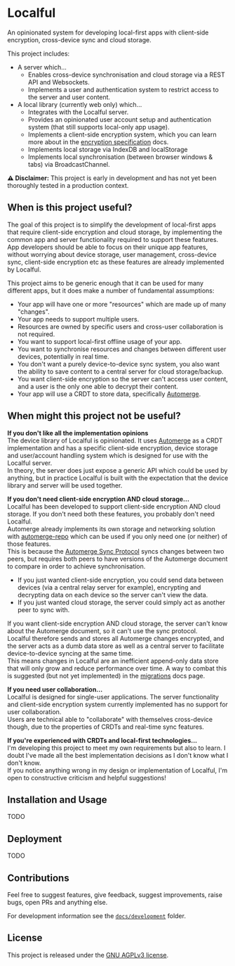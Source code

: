 # Localful
An opinionated system for developing local-first apps with client-side encryption, cross-device sync and cloud storage.  

This project includes:
- A server which...
  - Enables cross-device synchronisation and cloud storage via a REST API and Websockets.
  - Implements a user and authentication system to restrict access to the server and user content.
- A local library (currently web only) which...
  - Integrates with the Localful server.
  - Provides an opinionated user account setup and authentication system (that still supports local-only app usage).
  - Implements a client-side encryption system, which you can learn more about in the [encryption specification](./docs/encryption-spec/encryption-spec.md) docs.
  - Implements local storage via IndexDB and localStorage
  - Implements local synchronisation (between browser windows & tabs) via BroadcastChannel.

**⚠️ Disclaimer:** This project is early in development and has not yet been thoroughly tested in a production context.

## When is this project useful?

The goal of this project is to simplify the development of local-first apps that require client-side encryption and cloud storage, 
by implementing the common app and server functionality required to support these features.    
App developers should be able to focus on their unique app features, without worrying about device storage, user management,
cross-device sync, client-side encryption etc as these features are already implemented by Localful.  

This project aims to be generic enough that it can be used for many different apps, but it does make a 
number of fundamental assumptions:
- Your app will have one or more "resources" which are made up of many "changes".
- Your app needs to support multiple users.
- Resources are owned by specific users and cross-user collaboration is not required.
- You want to support local-first offline usage of your app.
- You want to synchronise resources and changes between different user devices, potentially in real time.
- You don't want a purely device-to-device sync system, you also want the ability to save content to a central server for cloud storage/backup.
- You want client-side encryption so the server can't access user content, and a user is the only one able to decrypt their content.
- Your app will use a CRDT to store data, specifically [Automerge](https://github.com/automerge/automerge).

## When might this project not be useful?

**If you don't like all the implementation opinions**  
The device library of Localful is opinionated. It uses [Automerge](https://github.com/automerge/automerge) as a CRDT implementation
and has a specific client-side encryption, device storage and user/account handling system which is designed for use with the Localful server.  
In theory, the server does just expose a generic API which could be used by anything, but in practice Localful is built
with the expectation that the device library and server will be used together.

**If you don't need client-side encryption AND cloud storage...**  
Localful has been developed to support client-side encryption AND cloud storage. If you don't need both these features, you probably don't need Localful.  
Automerge already implements its own storage and networking solution with [automerge-repo](https://automerge.org/docs/repositories/) which can
be used if you only need one (or neither) of those features.  
This is because the [Automerge Sync Protocol](https://automerge.org/automerge/automerge/sync/index.html) syncs changes between two peers,
but requires both peers to have versions of the Automerge document to compare in order to achieve synchronisation.
- If you just wanted client-side encryption, you could send data between devices (via a central relay server for example), encrypting and decrypting data on each device so the server can't view the data.
- If you just wanted cloud storage, the server could simply act as another peer to sync with.

If you want client-side encryption AND cloud storage, the server can't know about the Automerge document, so it can't use the sync protocol.  
Localful therefore sends and stores all Automerge changes encrypted, and the server acts as a dumb data store as well as a central server to facilitate device-to-device syncing at the same time.  
This means changes in Localful are an inefficient append-only data store that will only grow and reduce performance over time. A way to combat this
is suggested (but not yet implemented) in the [migrations]() docs page.

**If you need user collaboration...**  
Localful is designed for single-user applications. The server functionality and client-side encryption system currently implemented has no support for user collaboration.  
Users are technical able to "collaborate" with themselves cross-device though, due to the properties of CRDTs and real-time sync features.

**If you're experienced with CRDTs and local-first technologies...**  
I'm developing this project to meet my own requirements but also to learn. I doubt I've made all the best implementation decisions as I don't know what I don't know.  
If you notice anything wrong in my design or implementation of Localful, I'm open to constructive criticism and helpful suggestions!


## Installation and Usage
TODO

## Deployment
TODO

## Contributions
Feel free to suggest features, give feedback, suggest improvements, raise bugs, open PRs and anything else.

For development information see the [`docs/development`](docs/development/README.md) folder.

## License
This project is released under the [GNU AGPLv3 license](LICENSE.txt).
